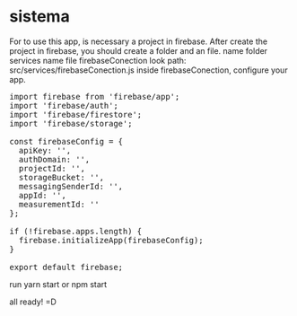 # sistema
<p>
  For to use this app, is necessary a project in firebase.
  After create the project in firebase, you should create a folder  and an file.
  name folder services
  name file firebaseConection
  look path: src/services/firebaseConection.js
  inside firebaseConection, configure your app.
 </p>

<pre>
import firebase from 'firebase/app';
import 'firebase/auth';
import 'firebase/firestore';
import 'firebase/storage';

const firebaseConfig = {
  apiKey: '',
  authDomain: '',
  projectId: '',
  storageBucket: '',
  messagingSenderId: '',
  appId: '',
  measurementId: ''
};

if (!firebase.apps.length) {
  firebase.initializeApp(firebaseConfig);
}

export default firebase;
</pre>
<p>run yarn start or npm start</p>
<p>all ready! =D</p>
